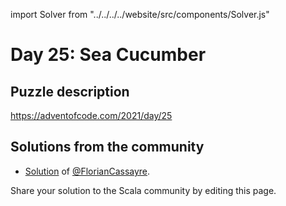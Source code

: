 import Solver from "../../../../website/src/components/Solver.js"

# Day 25: Sea Cucumber

## Puzzle description

https://adventofcode.com/2021/day/25

## Solutions from the community

- [Solution](https://github.com/FlorianCassayre/AdventOfCode-2021/blob/master/src/main/scala/adventofcode/solutions/Day25.scala) of [@FlorianCassayre](https://github.com/FlorianCassayre).

Share your solution to the Scala community by editing this page.
